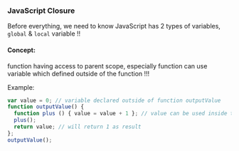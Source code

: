 ### JavaScript Closure

Before everything, we need to know JavaScript has 2 types of variables, `global` & `local` variable !!

#### Concept:

function having access to parent scope, especially function can use variable which defined outside of the function !!!

Example:

``` js
var value = 0; // variable declared outside of function outputValue
function outputValue() {
  function plus () { value = value + 1 }; // value can be used inside the function
  plus();
  return value; // will return 1 as result
};
outputValue();
```